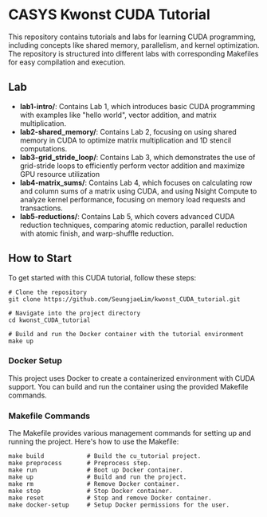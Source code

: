 # CASYS Kwonst CUDA Tutorial
This repository contains tutorials and labs for learning CUDA programming, including concepts like shared memory, parallelism, and kernel optimization. The repository is structured into different labs with corresponding Makefiles for easy compilation and execution.

## Lab
- **lab1-intro/**: Contains Lab 1, which introduces basic CUDA programming with examples like "hello world", vector addition, and matrix multiplication.
- **lab2-shared_memory/**: Contains Lab 2, focusing on using shared memory in CUDA to optimize matrix multiplication and 1D stencil computations.
- **lab3-grid_stride_loop/**: Contains Lab 3, which demonstrates the use of grid-stride loops to efficiently perform vector addition and maximize GPU resource utilization
- **lab4-matrix_sums/**: Contains Lab 4, which focuses on calculating row and column sums of a matrix using CUDA, and using Nsight Compute to analyze kernel performance, focusing on memory load requests and transactions.
- **lab5-reductions/**: Contains Lab 5, which covers advanced CUDA reduction techniques, comparing atomic reduction, parallel reduction with atomic finish, and warp-shuffle reduction.

## How to Start
To get started with this CUDA tutorial, follow these steps:
```
# Clone the repository
git clone https://github.com/SeungjaeLim/kwonst_CUDA_tutorial.git

# Navigate into the project directory
cd kwonst_CUDA_tutorial

# Build and run the Docker container with the tutorial environment
make up
```
### Docker Setup
This project uses Docker to create a containerized environment with CUDA support. You can build and run the container using the provided Makefile commands.

### Makefile Commands
The Makefile provides various management commands for setting up and running the project. Here's how to use the Makefile:

```
make build            # Build the cu_tutorial project.
make preprocess       # Preprocess step.
make run              # Boot up Docker container.
make up               # Build and run the project.
make rm               # Remove Docker container.
make stop             # Stop Docker container.
make reset            # Stop and remove Docker container.
make docker-setup     # Setup Docker permissions for the user.
```